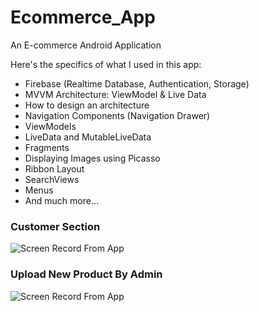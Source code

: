 # Ecommerce_App
An E-commerce Android Application

Here's the specifics of what I used in this app:

- Firebase (Realtime Database, Authentication, Storage)
- MVVM Architecture: ViewModel & Live Data
- How to design an architecture
- Navigation Components (Navigation Drawer)
- ViewModels
- LiveData and MutableLiveData
- Fragments
- Displaying Images using Picasso
- Ribbon Layout
- SearchViews
- Menus
- And much more...

### Customer Section

![Screen Record From App](https://media.giphy.com/media/lKOAQJ9qQcMLN1mT4u/giphy.gif)

### Upload New Product By Admin

![Screen Record From App](https://media.giphy.com/media/BWnFDxDDJxuRltusIl/giphy.gif)
